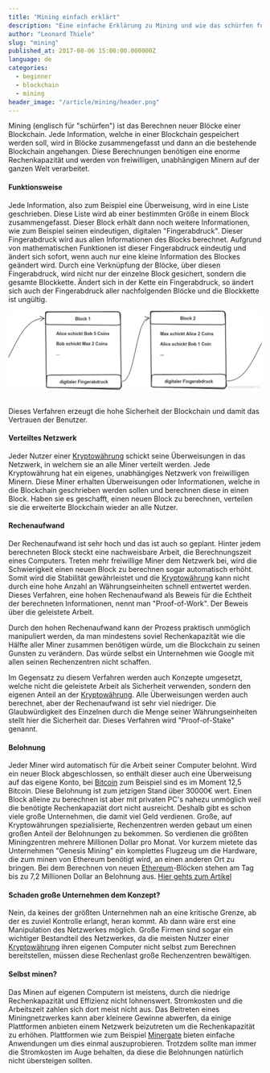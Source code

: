 ```yaml
---
title: "Mining einfach erklärt"
description: "Eine einfache Erklärung zu Mining und wie das schürfen funktioniert"
author: "Leonard Thiele"
slug: "mining"
published_at: 2017-08-06 15:00:00.000000Z
language: de
categories:
  - beginner
  - blockchain
  - mining
header_image: "/article/mining/header.png"
---
```


Mining (englisch für "schürfen") ist das Berechnen neuer Blöcke einer Blockchain. Jede Information, welche in einer Blockchain gespeichert werden soll, wird in Blöcke zusammengefasst und dann an die bestehende Blockchain angehangen. Diese Berechnungen benötigen eine enorme Rechenkapazität und werden von freiwilligen, unabhängigen Minern auf der ganzen Welt verarbeitet.

#### Funktionsweise

Jede Information, also zum Beispiel eine Überweisung, wird in eine Liste geschrieben. Diese Liste wird ab einer bestimmten Größe in einem Block zusammengefasst. Dieser Block erhält dann noch weitere Informationen, wie zum Beispiel seinen eindeutigen, digitalen "Fingerabdruck". Dieser Fingerabdruck wird aus allen Informationen des Blocks berechnet. Aufgrund von mathematischen Funktionen ist dieser Fingerabdruck eindeutig und ändert sich sofort, wenn auch nur eine kleine Information des Blockes geändert wird.
Durch eine Verknüpfung der Blöcke, über diesen Fingerabdruck, wird nicht nur der einzelne Block gesichert, sondern die gesamte Blockkette. Ändert sich in der Kette ein Fingerabdruck, so ändert sich auch der Fingerabdruck aller nachfolgenden Blöcke und die Blockkette ist ungültig.<br>


![Blockchain Einfach](/article/cryptocurrencies/cryptocurrencies_block.png)

<br>
Dieses Verfahren erzeugt die hohe Sicherheit der Blockchain und damit das Vertrauen der Benutzer.

#### Verteiltes Netzwerk

Jeder Nutzer einer [Kryptowährung](/article/cryptocurrencies) schickt seine Überweisungen in das Netzwerk, in welchem sie an alle Miner verteilt werden.
Jede Kryptowährung hat ein eigenes, unabhängiges Netzwerk von freiwilligen Minern. Diese Miner erhalten Überweisungen oder Informationen, welche in die Blockchain geschrieben werden sollen und berechnen diese in einen Block. Haben sie es geschafft, einen neuen Block zu berechnen, verteilen sie die erweiterte Blockchain wieder an alle Nutzer.

#### Rechenaufwand

Der Rechenaufwand ist sehr hoch und das ist auch so geplant. Hinter jedem berechneten Block steckt eine nachweisbare Arbeit, die Berechnungszeit eines Computers. Treten mehr freiwillige Miner dem Netzwerk bei, wird die Schwierigkeit einen neuen Block zu berechnen sogar automatisch erhöht. Somit wird die Stabilität gewährleistet und die [Kryptowährung](/article/cryptocurrencies) kann nicht durch eine hohe Anzahl an Währungseinheiten schnell entwertet werden.
Dieses Verfahren, eine hohen Rechenaufwand als Beweis für die Echtheit der berechneten Informationen, nennt man "Proof-of-Work". Der Beweis über die geleistete Arbeit.

Durch den hohen Rechenaufwand kann der Prozess praktisch unmöglich manipuliert werden, da man mindestens soviel Rechenkapazität wie die Hälfte aller Miner zusammen benötigen würde, um die Blockchain zu seinen Gunsten zu verändern. Das würde selbst ein Unternehmen wie Google mit allen seinen Rechenzentren nicht schaffen.

Im Gegensatz zu diesem Verfahren werden auch Konzepte umgesetzt, welche nicht die geleistete Arbeit als Sicherheit verwenden, sondern den eigenen Anteil an der [Kryptowährung](/article/cryptocurrencies). Alle Überweisungen werden auch berechnet, aber der Rechenaufwand ist sehr viel niedriger. Die Glaubwürdigkeit des Einzelnen durch die Menge seiner Währungseinheiten stellt hier die Sicherheit dar. Dieses Verfahren wird "Proof-of-Stake" genannt.

#### Belohnung

Jeder Miner wird automatisch für die Arbeit seiner Computer belohnt. Wird ein neuer Block abgeschlossen, so enthält dieser auch eine Überweisung auf das eigene Konto, bei [Bitcoin](/article/bitcoin) zum Beispiel sind es im Moment 12,5 Bitcoin. Diese Belohnung ist zum jetzigen Stand über 30000€ wert. Einen Block alleine zu berechnen ist aber mit privaten PC's nahezu unmöglich weil die benötigte Rechenkapaziät dort nicht ausreicht. Deshalb gibt es schon viele große Unternehmen, die damit viel Geld verdienen. Große, auf Kryptowährungen spezialisierte, Rechenzentren werden gebaut um einen großen Anteil der Belohnungen zu bekommen. So verdienen die größten Miningzentren mehrere Millionen Dollar pro Monat. Vor kurzem mietete das Unternehmen "Genesis Mining" ein komplettes Flugzeug um die Hardware, die zum minen von Ethereum benötigt wird, an einen anderen Ort zu bringen. Bei dem Berechnen von neuen [Ethereum](/article/ethereum)-Blöcken stehen am Tag bis zu 7,2 Millionen Dollar an Belohnung aus. <a href="https://www.golem.de/news/ethereum-mining-grafikkartenlieferung-per-boeing-747-spart-zeit-und-geld-1707-129219.html" target="_blank">Hier gehts zum Artikel</a>

#### Schaden große Unternehmen dem Konzept?

Nein, da keines der größten Unternehmen nah an eine kritische Grenze, ab der es zuviel Kontrolle erlangt, heran kommt. Ab dann wäre erst eine Manipulation des Netzwerkes möglich. Große Firmen sind sogar ein wichtiger Bestandteil des Netzwerkes, da die meisten Nutzer einer [Kryptowährung](/article/cryptocurrencies) ihren eigenen Computer nicht selbst zum Berechnen bereitstellen, müssen diese Rechenlast große Rechenzentren bewältigen.

#### Selbst minen?

Das Minen auf eigenen Computern ist meistens, durch die niedrige Rechenkapazität und Effizienz nicht lohnenswert. Stromkosten und die Arbeitszeit zahlen sich dort meist nicht aus. Das Beitreten eines Miningnetzwerkes kann aber kleinere Gewinne abwerfen, da einige Plattformen anbieten einem Netzwerk beizutreten um die Rechenkapazität zu erhöhen. Plattformen wie zum Beispiel <a href="https://minergate.com/" target="_blank">Minergate</a> bieten einfache Anwendungen um dies einmal auszuprobieren. Trotzdem sollte man immer die Stromkosten im Auge behalten, da diese die Belohnungen natürlich nicht übersteigen sollten.